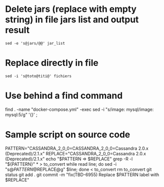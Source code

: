 # Delete jars (replace with empty string) in file jars list and output result
```
sed -e 's@jars/@@' jar_list
```

# Replace directly in file
```
sed -i 's@toto@titi@' fichiers
```

# Use behind a find command
find . -name "docker-compose.yml" -exec sed -i "s/image: mysql/image: mysql:5/g" '{}' \;

# Sample script on source code
PATTERN="CASSANDRA_2_0_0=CASSANDRA_2_0_0=Cassandra 2.0.x (Deprecated)/2.1.x"
REPLACE="CASSANDRA_2_0_0=Cassandra 2.0.x (Deprecated)/2.1.x"
echo "$PATTERN => $REPLACE"
grep -R -l "${PATTERN}" * > to_convert
while read line; do sed -i "s@$PATTERN@$REPLACE@g" $line; done < to_convert
rm to_convert
git status
git add .
git commit -m "fix(TBD-6955) Replace $PATTERN label with $REPLACE"
